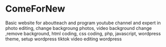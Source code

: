 # ComeForNew
Basic website for aboutteach and program youtube channel and expert in
photo editing, 
change backgroung photos, 
video background change
,remove background, 
html coding, 
css coding, php,
javascript,
wordpress theme,
setup wordpress 
tiktok video editing
wordpress
